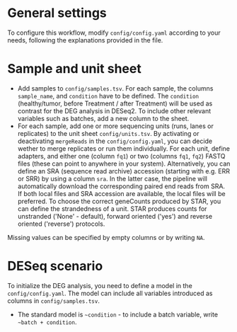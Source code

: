 # General settings
To configure this workflow, modify ``config/config.yaml`` according to your needs, following the explanations provided in the file.

# Sample and unit sheet

* Add samples to `config/samples.tsv`. For each sample, the columns `sample_name`, and `condition` have to be defined. The `condition` (healthy/tumor, before Treatment / after Treatment) will be used as contrast for the DEG analysis in DESeq2. To include other relevant variables such as batches, add a new column to the sheet.
* For each sample, add one or more sequencing units (runs, lanes or replicates) to the unit sheet `config/units.tsv`. By activating or deactivating `mergeReads` in the `config/config.yaml`, you can decide wether to merge replicates or run them individually. For each unit, define adapters, and either one (column `fq1`) or two (columns `fq1`, `fq2`) FASTQ files (these can point to anywhere in your system). Alternatively, you can define an SRA (sequence read archive) accession (starting with e.g. ERR or SRR) by using a column `sra`. In the latter case, the pipeline will automatically download the corresponding paired end reads from SRA. If both local files and SRA accession are available, the local files will be preferred.
To choose the correct geneCounts produced by STAR, you can define the strandedness of a unit. STAR produces counts for unstranded ('None' - default), forward oriented ('yes') and reverse oriented ('reverse') protocols.  

Missing values can be specified by empty columns or by writing `NA`.

# DESeq scenario

To initialize the DEG analysis, you need to define a model in the `config/config.yaml`. The model can include all variables introduced as columns in `config/samples.tsv`.
* The standard model is `~condition` - to include a batch variable, write `~batch + condition`.

